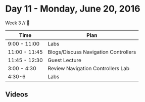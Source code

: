 # Day 11 - Monday, June 20, 2016 

Week 3 // :blue_heart:

Time       | Plan     |
----------------|-------
9:00 - 11:00  | Labs
11:00 - 11:45   | Blogs/Discuss Navigation Controllers
11:45 - 12:30   | Guest Lecture
3:00 - 4:30    | Review Navigation Controllers Lab
4:30-6        | Labs

## Videos

